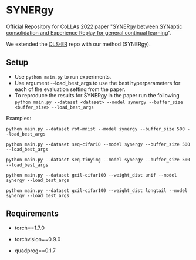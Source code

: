 # SYNERgy 
Official Repository for CoLLAs 2022 paper "[SYNERgy between SYNaptic consolidation and Experience Replay for general continual learning](https://arxiv.org/pdf/2206.04016.pdf)".

We extended the [CLS-ER](https://github.com/NeurAI-Lab/CLS-ER) repo with our method (SYNERgy).

## Setup

+ Use `python main.py` to run experiments.
+ Use argument --load_best_args to use the best hyperparameters for each of the evaluation setting from the paper.
+ To reproduce the results for SYNERgy in the paper run the following
    `python main.py --dataset <dataset> --model synergy --buffer_size <buffer_size> --load_best_args`

 Examples:

    python main.py --dataset rot-mnist --model synergy --buffer_size 500 --load_best_args
    
    python main.py --dataset seq-cifar10 --model synergy --buffer_size 500 --load_best_args
    
    python main.py --dataset seq-tinyimg --model synergy --buffer_size 500 --load_best_args

    python main.py --dataset gcil-cifar100 --weight_dist unif --model synergy --load_best_args
    
    python main.py --dataset gcil-cifar100 --weight_dist longtail --model synergy --load_best_args
    

## Requirements

- torch==1.7.0

- torchvision==0.9.0 

- quadprog==0.1.7
